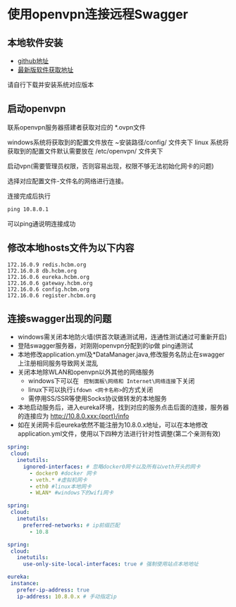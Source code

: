 # 使用openvpn连接远程Swagger

## 本地软件安装

* [github地址](https://github.com/OpenVPN/openvpn)
* [最新版软件获取地址](https://openvpn.net/index.php/download/community-downloads.html)
  
请自行下载并安装系统对应版本

## 启动openvpn

联系openvpn服务器搭建者获取对应的 *.ovpn文件

windows系统将获取到的配置文件放在 ~安装路径/config/ 文件夹下
linux 系统将获取到的配置文件默认需要放在 /etc/openvpn/ 文件夹下

启动vpn(需要管理员权限，否则容易出现，权限不够无法初始化网卡的问题)

选择对应配置文件-文件名的网络进行连接。

连接完成后执行

```cmd
ping 10.8.0.1
```

可以ping通说明连接成功

## 修改本地hosts文件为以下内容

```hosts
172.16.0.9 redis.hcbm.org
172.16.0.8 db.hcbm.org
172.16.0.6 eureka.hcbm.org
172.16.0.6 gateway.hcbm.org
172.16.0.6 config.hcbm.org
172.16.0.6 register.hcbm.org
```

## 连接swagger出现的问题

* windows需关闭本地防火墙(供首次联通测试用，连通性测试通过可重新开启)
* 登陆swagger服务器，对刚刚openvpn分配到的ip做 ping通测试
* 本地修改application.yml及*DataManager.java,修改服务名防止在swagger上注册相同服务导致网关混乱
* 关闭本地除WLAN和openvpn以外其他的网络服务
  * windows下可以在 ``` 控制面板\网络和 Internet\网络连接```下关闭
  * linux下可以执行```ifdown <网卡名称>```的方式关闭
  * 需停用SS/SSR等使用Socks协议做转发的本地服务
* 本地启动服务后，进入eureka环境，找到对应的服务点击后面的连接，服务器的连接应为 http://10.8.0.xxx:{port}/info
* 如在关闭网卡后eureka依然不能注册为10.8.0.x地址，可以在本地修改application.yml文件，使用以下四种方法进行针对性调整(第二个亲测有效)
  
 ```yml
spring:
  cloud:
    inetutils:
      ignored-interfaces: # 忽略docker0网卡以及所有以veth开头的网卡
        - docker0 #docker 网卡
        - veth.* #虚拟机网卡
        - eth0 #linux本地网卡
        - WLAN* #windows下的wifi网卡
 ```

 ```yml
 spring:
  cloud:
    inetutils:
      preferred-networks: # ip前缀匹配
        - 10.8
 ```

 ```yml
 spring:
  cloud:
    inetutils:
      use-only-site-local-interfaces: true # 强制使用站点本地地址
 ```

 ```yml
 eureka:
  instance:
    prefer-ip-address: true
    ip-address: 10.8.0.x # 手动指定ip
 ```
